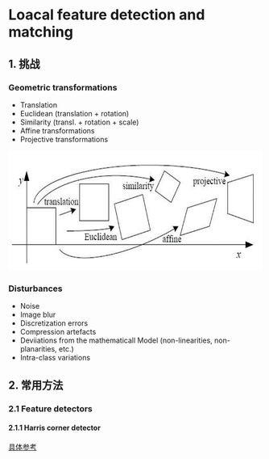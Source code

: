 # Loacal feature detection and matching

## 1. 挑战

### Geometric transformations

- Translation
- Euclidean (translation + rotation) 
- Similarity (transl. + rotation + scale) 
- Affine transformations
- Projective transformations

![](./img/图片1.png)

### Disturbances

- Noise
- Image blur
- Discretization errors
- Compression artefacts
- Deviiations from the mathematicall Model (non-linearities, non-planarities, etc.)
- Intra-class variations

## 2. 常用方法

### 2.1 Feature detectors

#### 2.1.1 Harris corner detector

[具体参考](https://zhuanlan.zhihu.com/p/67770305)



